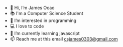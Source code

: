 - 👋 Hi, I’m James Ocao
- 📚 I'm a Computer Science Student
- 👀 I’m interested in programming
- 💻 I love to code
- 🌱 I’m currently learning javascript
- 📫 Reach me at this email csjames0303@gmail.com


<!---
csjames03/csjames03 is a ✨ special ✨ repository because its `README.md` (this file) appears on your GitHub profile.
You can click the Preview link to take a look at your changes.
--->
